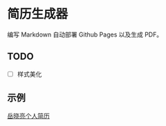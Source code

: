 # 简历生成器

编写 Markdown 自动部署 Github Pages 以及生成 PDF。

## TODO

- [ ] 样式美化

## 示例

[岳晓亮个人简历](https://resume.yuexiaoliang.com)
